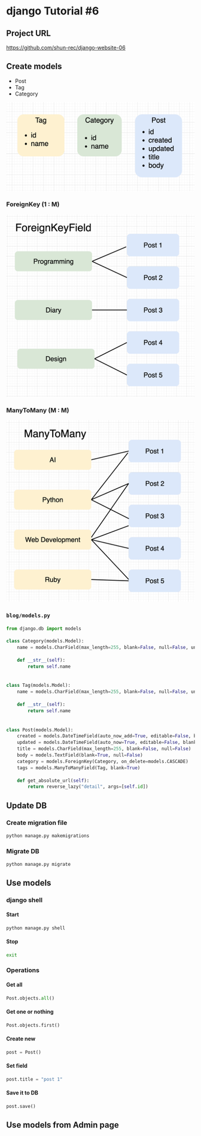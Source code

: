 # django Tutorial #6

## Project URL

https://github.com/shun-rec/django-website-06

## Create models

* Post
* Tag
* Category

![](models.png)

### ForeignKey (1 : M)

![](foreignkey.png)

### ManyToMany (M : M)

![](manytomany.png)

### `blog/models.py`

```py
from django.db import models

class Category(models.Model):
    name = models.CharField(max_length=255, blank=False, null=False, unique=True)
    
    def __str__(self):
        return self.name


class Tag(models.Model):
    name = models.CharField(max_length=255, blank=False, null=False, unique=True)
    
    def __str__(self):
        return self.name


class Post(models.Model):
    created = models.DateTimeField(auto_now_add=True, editable=False, blank=False, null=False)
    updated = models.DateTimeField(auto_now=True, editable=False, blank=False, null=False)
    title = models.CharField(max_length=255, blank=False, null=False)
    body = models.TextField(blank=True, null=False)
    category = models.ForeignKey(Category, on_delete=models.CASCADE)
    tags = models.ManyToManyField(Tag, blank=True)

    def get_absolute_url(self):
        return reverse_lazy("detail", args=[self.id])
```

## Update DB

### Create migration file

```sh
python manage.py makemigrations
```

### Migrate DB

```sh
python manage.py migrate
```

## Use models

### django shell

#### Start

```sh
python manage.py shell
```

#### Stop

```sh
exit
```

### Operations

#### Get all

```py
Post.objects.all()
```

#### Get one or nothing

```py
Post.objects.first()
```

#### Create new

```py
post = Post()
```

#### Set field

```py
post.title = "post 1"
```

#### Save it to DB

```py
post.save()
```

## Use models from Admin page

